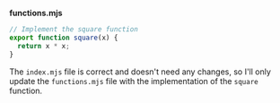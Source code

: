 **functions.mjs**

```js
// Implement the square function
export function square(x) {
  return x * x;
}
```

The `index.mjs` file is correct and doesn't need any changes, so I'll only update the `functions.mjs` file with the implementation of the `square` function.